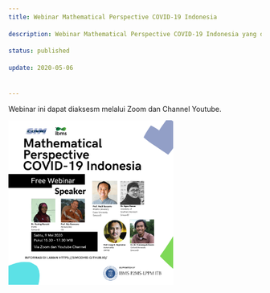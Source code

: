 ```yaml
---
title: Webinar Mathematical Perspective COVID-19 Indonesia

description: Webinar Mathematical Perspective COVID-19 Indonesia yang diselenggarakan SimcovID. 

status: published

update: 2020-05-06


---
```



Webinar ini dapat diaksesm melalui Zoom dan Channel Youtube. 

<img src="webinar/webinar/figures/Webinar COVID-19 INDONESIA-v6.png" width="65%" /><br>


 













